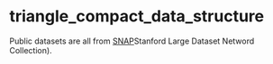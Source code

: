 # triangle_compact_data_structure
Public datasets are all from [SNAP](http://snap.stanford.edu/data/index.html)Stanford Large Dataset Netword Collection).
